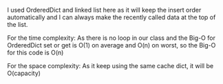 I used OrderedDict and linked list here as it will keep the insert order automatically and I can always make the recently called data at the top of the list. 

For the time complexity:
As there is no loop in our class and the Big-O for OrderedDict set or get is O(1) on average and O(n) on worst, so the Big-O for this code is O(n)

For the space complexity:
As it keep using the same cache dict, it will be O(capacity)